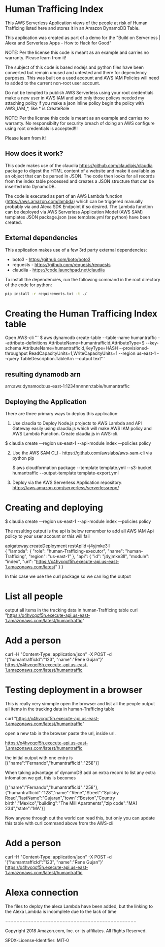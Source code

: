 Human Trafficing Index
==============================================

This AWS Serverless Application views of the people at risk of Human Trafficing  listed here and stores it in an Amazon DynamoDB Table.

This application was created as part of a demo for the "Build on Serverless | Alexa and Serverless Apps - How to Hack for Good" 

NOTE: Per the license this code is meant as an example and carries no warranty. Please learn from it!

The subject of this code is based nodejs and python files have been converted but remain unused and untested and there for dependency purposes. This was built on a used account and AWS IAM Policies will need to added to the current non-root user account.

Do not be tempted to publish AWS Serverless using your root credentials make a new user in AWS IAM and add only those policys needed my attaching policy if you make a json inline policy begin the policy with AWS_IAM_*, like * is CreateRole


NOTE: Per the license this code is meant as an example and carries no warranty.
No responsibilty for security breach of doing an AWS configure using root credentials is accepted!!!

Please learn from it!



How does it work?
-----------
This code makes use of the claudiia https://github.com/claudiajs/claudia package to digest the HTML content of a website and make it available as an object that can be parsed in JSON. The code then looks for all records from the index table processed and creates a JSON structure that can be inserted into DynamoDB.

The code is executed as part of an AWS Lambda function (https://aws.amazon.com/lambda) which can be triggered manually probably via and Alexa SDK Endpoint if so desired. The Lambda function can be deployed via AWS Serverless Application Model (AWS SAM) templates JSON package.json (see template.yml for python) have been created.



External dependencies
-----------
This application makes use of a few 3rd party external dependencies:
* boto3 - https://github.com/boto/boto3
* requests - https://github.com/requests/requests
* claudiia - https://code.launchpad.net/claudiia

To install the dependencies, run the following command in the root directory of the code for python:
```bash
pip install -r requirements.txt -t ./
```
Creating the Human Trafficing Index table
==========================================

Open AWS-cli 
''' $ aws dynamodb create-table --table-name humantraffic   --attribute-definitions AttributeName=humantrafficid,AttributeType=S   --key-schema AttributeName=humantrafficid,KeyType=HASH   --provisioned-throughput ReadCapacityUnits=1,WriteCapacityUnits=1   --region us-east-1   --query TableDescription.TableArn --output text'''

resulting dynamodb arn
----------------------
arn:aws:dynamodb:us-east-1:1234nnnnnn:table/humantraffic



Deploying the Application
-------------------------
There are three primary ways to deploy this application:


1. Use claudia to Deploy Node.js projects to AWS Lambda and API Gateway easily using claudia.js which will make AWS IAM policy and AWS Lambda Function. Create claudia.js
in AWS-cli.

$ claudia create --region us-east-1 --api-module index --policies policy


2. Use the AWS SAM CLI - https://github.com/awslabs/aws-sam-cli via python pip


   $ aws cloudformation package --template template.yml --s3-bucket humantraffic --output-template template-export.yml


3. Deploy via the AWS Serverless Application repository:
   https://aws.amazon.com/serverless/serverlessrepo/


Creating and deploying
======================

$ claudia create --region us-east-1 --api-module index --policies policy

The resulting output is the api is below remember to add all AWS IAM Api policy to your user account or this will fail 

apigateway.createDeployment     restApiId=j4yjmke3ll   
{
  "lambda": {
    "role": "human-Trafficing-executor",
    "name": "human-Trafficing",
    "region": "us-east-1"
  },
  "api": {
    "id": "j4yjmke3ll",
    "module": "index",
    "url": "https://x4hvcqcf5h.execute-api.us-east-1.amazonaws.com/latest"
  }
}

In this case we use the curl package so we can log the output

List all people
===============
output all items in the tracking data in human-Trafficing table
curl "https://x4hvcqcf5h.execute-api.us-east-1.amazonaws.com/latest/humantraffic"

Add a person
=============
 curl -H "Content-Type: application/json" -X POST -d '{"humantrafficId":"123", "name":"Rene Gujan"}' https://x4hvcqcf5h.execute-api.us-east-1.amazonaws.com/latest/humantraffic


Testing deployment in a browser
===============================

This is really very simmple open the browser and list all the people
output all items in the tracking data in human-Trafficing table

curl  "https://x4hvcqcf5h.execute-api.us-east-1.amazonaws.com/latest/humantraffic"

open a new tab in the browser paste the url, inside url. 


https://x4hvcqcf5h.execute-api.us-east-1.amazonaws.com/latest/humantraffic

the initial output with one entry is 
[{"name":"Fernando","humantrafficid":"258"}]


When taking advantage of dynamoDB add an extra record to list any extra infomation we get, this is becomes

[{"name":"Fernando","humantrafficid":"258"},{"humantrafficid":"128","name":"Rene","Street":"Spilsby Road","lastName":"Gujaran","town":"Boston","Country birth":"Mexico","building":"The Mill Apartments","zip code":"MA1 234","state":"MA"}]


Now anyone through out the world can read this, but only you can update this table with curl command above from the AWS-cli

Add a person
=============
 curl -H "Content-Type: application/json" -X POST -d '{"humantrafficId":"123", "name":"Rene Gujan"}' https://x4hvcqcf5h.execute-api.us-east-1.amazonaws.com/latest/humantraffic


Alexa connection
================
The files to deploy the alexa Lambda have been added, but the linking to the Alexa Lambda is incomplete due to the lack of time 

==============================================

Copyright 2018 Amazon.com, Inc. or its affiliates. All Rights Reserved.

SPDX-License-Identifier: MIT-0